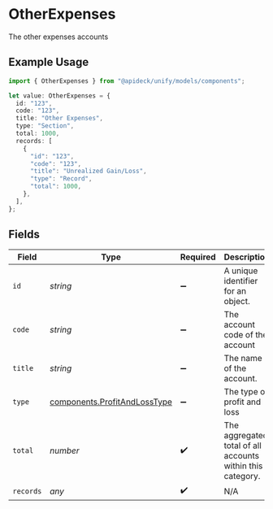 # OtherExpenses

The other expenses accounts

## Example Usage

```typescript
import { OtherExpenses } from "@apideck/unify/models/components";

let value: OtherExpenses = {
  id: "123",
  code: "123",
  title: "Other Expenses",
  type: "Section",
  total: 1000,
  records: [
    {
      "id": "123",
      "code": "123",
      "title": "Unrealized Gain/Loss",
      "type": "Record",
      "total": 1000,
    },
  ],
};
```

## Fields

| Field                                                                        | Type                                                                         | Required                                                                     | Description                                                                  | Example                                                                      |
| ---------------------------------------------------------------------------- | ---------------------------------------------------------------------------- | ---------------------------------------------------------------------------- | ---------------------------------------------------------------------------- | ---------------------------------------------------------------------------- |
| `id`                                                                         | *string*                                                                     | :heavy_minus_sign:                                                           | A unique identifier for an object.                                           | 12345                                                                        |
| `code`                                                                       | *string*                                                                     | :heavy_minus_sign:                                                           | The account code of the account                                              | 1100                                                                         |
| `title`                                                                      | *string*                                                                     | :heavy_minus_sign:                                                           | The name of the account.                                                     | Current assets                                                               |
| `type`                                                                       | [components.ProfitAndLossType](../../models/components/profitandlosstype.md) | :heavy_minus_sign:                                                           | The type of profit and loss                                                  | Section                                                                      |
| `total`                                                                      | *number*                                                                     | :heavy_check_mark:                                                           | The aggregated total of all accounts within this category.                   | 1000                                                                         |
| `records`                                                                    | *any*                                                                        | :heavy_check_mark:                                                           | N/A                                                                          |                                                                              |